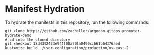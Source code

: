 # Manifest Hydration

To hydrate the manifests in this repository, run the following commands:

```shell
git clone https://github.com/zachaller/argocon-gitops-promoter-hydrate-demo
# cd into the cloned directory
git checkout 18d4392423e944f00a70fa0490cc661b64376aed
kustomize build ./user-configuration/production/us-east-2
```
